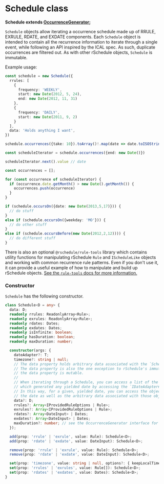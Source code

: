 # Schedule class

**Schedule extends [OccurrenceGenerator](../#ioccurrencegenerator-interface);**

`Schedule` objects allow iterating a occurrence schedule made up of RRULE, EXRULE, RDATE, and EXDATE components. Each `Schedule` object is intended to contain all the recurrence information to iterate through a single event, while following an API inspired by the ICAL spec. As such, duplicate occurrences are filtered out. As with other rSchedule objects, `Schedule` is immutable.

Example usage:

```typescript
const schedule = new Schedule({
  rrules: [
    {
      frequency: 'WEEKLY',
      start: new Date(2012, 5, 24),
      end: new Date(2012, 11, 31)
    },
    {
      frequency: 'DAILY',
      start: new Date(2011, 9, 2)
    }
  ],
  data: 'Holds anything I want',
})

schedule.occurrences({take: 10}).toArray()!.map(date => date.toISOString())

const scheduleIterator = schedule.occurrences({end: new Date()})

scheduleIterator.next().value // date

const occurrences = [];

for (const occurrence of scheduleIterator) {
  if (occurrence.date.getMonth() > new Date().getMonth()) {
    occurrences.push(occurrence)
  }
}

if (schedule.occursOn({date: new Date(2013,5,17)})) {
  // do stuff
}
else if (schedule.occursOn({weekday: 'MO'})) {
  // do other stuff
}
else if (schedule.occursBefore(new Date(2012,2,12)))) {
  // do different stuff
}
```

There is also an optional `@rschedule/rule-tools` library which contains utility functions for manipulating rSchedule `Rule` and `IScheduleLike` objects and working with common recurrence rule patterns. Even if you don't use it, it can provide a useful example of how to manipulate and build up rSchedule objects. [See the `rule-tools` docs for more information.](../rule-tools)

### Constructor

`Schedule` has the following constructor.

```typescript
class Schedule<D = any> {
  data: D;
  readonly rrules: ReadonlyArray<Rule>;
  readonly exrules: ReadonlyArray<Rule>;
  readonly rdates: Dates;
  readonly exdates: Dates;
  readonly isInfinite: boolean;
  readonly hasDuration: boolean;
  readonly maxDuration: number;

  constructor(args: {
    dateAdapter?: T;
    timezone?: string | null;
    // The data property holds arbitrary data associated with the `Schedule`.
    // The data property is also the one exception to rSchedule's immutability:
    // the data property is mutable.
    //
    // When iterating through a Schedule, you can access a list of the generator objects (i.e. Rules / Dates)
    // which generated any yielded date by accessing the `IDateAdapter#generators` property.
    // In this way, for a given, yielded date, you can access the objects which generated
    // the date as well as the arbitrary data associated with those objects.
    data?: D;
    rrules?: Array<IProvidedRuleOptions | Rule>;
    exrules?: Array<IProvidedRuleOptions | Rule>;
    rdates?: Array<DateInput> | Dates;
    exdates?: Array<DateInput> | Dates;
    maxDuration?: number; // see the OccurrenceGenerator interface for info
  });

  add(prop: 'rrule' | 'exrule', value: Rule): Schedule<D>;
  add(prop: 'rdate' | 'exdate', value: DateInput): Schedule<D>;

  remove(prop: 'rrule' | 'exrule', value: Rule): Schedule<D>;
  remove(prop: 'rdate' | 'exdate', value: DateInput): Schedule<D>;

  set(prop: 'timezone', value: string | null, options?: { keepLocalTime?: boolean }): Schedule<D>;
  set(prop: 'rrules' | 'exrules', value: Rule[]): Schedule<D>;
  set(prop: 'rdates' | 'exdates', value: Dates): Schedule<D>;
}
```
